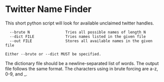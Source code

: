 Twitter Name Finder
===================

This short python script will look for available unclaimed twitter handles.

```Usage: get_names.py [--brute N] [--dict FILE] [--out FILE]
  --brute N                Tries all possible names of length N
  --dict FILE              Tries names listed in the given file
  --out FILE               Stores all available names in the given file

Either --brute or --dict MUST be specified.
```

The dictionary file should be a newline-separated list of words. The 
output file follows the same format. The characters using in brute 
forcing are a-z, 0-9, and _.

